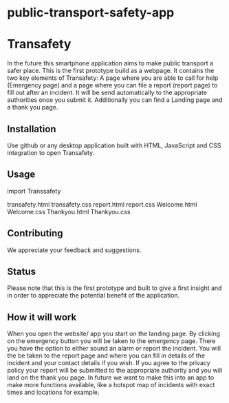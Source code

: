 # public-transport-safety-app
# Transafety
In the future this smartphone application aims to make public transport a safer place. This is the first prototype build as a webpage.
It contains the two key elements of Transafety: A page where you are able to call for help (Emergency page) and a page where you can file a report (report page) to fill out after an incident. It will be send automatically to the appropriate authorities once you submit it. 
Additionally you can find a Landing page and a thank you page.

## Installation
Use github or any desktop application built with HTML, JavaScript and CSS integration to open Transafety.

## Usage
import Transsafety

transafety.html
transafety.css
report.html
report.css
Welcome.html
Welcome.css
Thankyou.html
Thankyou.css

## Contributing
We appreciate your feedback and suggestions.

## Status
Please note that this is the first prototype and built to give a first insight and in order to appreciate the potential benefit of the application.

## How it will work
When you open the website/ app you start on the landing page.
By clicking on the emergency button you will be taken to the emergency page. There you have the option to either sound an alarm or report the incident.
You will the be taken to the report page and where you can fill in details of the incident and your contact details if you wish. If you agree to the privacy policy your report will be submitted to the appropriate authority and you will land on the thank you page.
In future we want to make this into an app to make more functions available, like a hotspot map of incidents with exact times and locations for example. 
